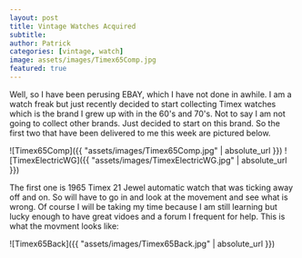 ```yaml
---
layout: post
title: Vintage Watches Acquired
subtitle:
author: Patrick
categories: [vintage, watch]
image: assets/images/Timex65Comp.jpg
featured: true
---
```


Well, so I have been perusing EBAY, which I have not done in awhile. I am a watch freak but just recently decided to start collecting Timex watches which is the brand I grew up with in the 60's and 70's. Not to say I am not going to collect other brands. Just decided to start on this brand. So the first two that have been delivered to me this week are pictured below.

![Timex65Comp]({{ "assets/images/Timex65Comp.jpg" | absolute_url }})
![TimexElectricWG]({{ "assets/images/TimexElectricWG.jpg" | absolute_url }})

The first one is 1965 Timex 21 Jewel automatic watch that was ticking away off and on. So will have to go in and look at the movement and see what is wrong. Of course I will be taking my time because I am still learning but lucky enough to have great vidoes and a forum I frequent for help. This is what the movment looks like:

![Timex65Back]({{ "assets/images/Timex65Back.jpg" | absolute_url }})

